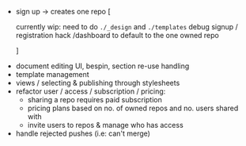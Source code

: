 + sign up -> creates one repo [
    
    currently wip: need to do `./_design` and `./templates`
    debug signup / registration
    hack /dashboard to default to the one owned repo
    
    
  ]
* document editing UI, bespin, section re-use handling
* template management
* views / selecting & publishing through stylesheets
* refactor user / access / subscription / pricing:
  * sharing a repo requires paid subscription
  * pricing plans based on no. of owned repos and no. users shared with
  * invite users to repos & manage who has access
* handle rejected pushes (i.e: can't merge)

[Dulwich]: http://github.com/jelmer/dulwich/blob/master/docs/tutorial/2-change-file.txt